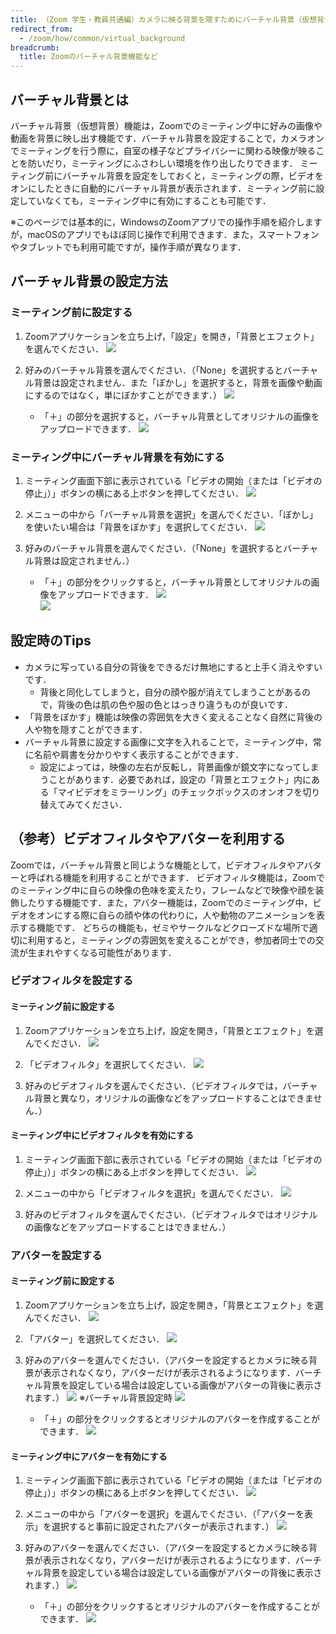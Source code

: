 ```yaml
---
title: （Zoom 学生・教員共通編）カメラに映る背景を隠すためにバーチャル背景（仮想背景）を設定する
redirect_from:
  - /zoom/how/common/virtual_background
breadcrumb:
  title: Zoomのバーチャル背景機能など
---
```


## バーチャル背景とは

バーチャル背景（仮想背景）機能は，Zoomでのミーティング中に好みの画像や動画を背景に映し出す機能です．バーチャル背景を設定することで，カメラオンでミーティングを行う際に，自室の様子などプライバシーに関わる映像が映ることを防いだり，ミーティングにふさわしい環境を作り出したりできます．
ミーティング前にバーチャル背景を設定をしておくと，ミーティングの際，ビデオをオンにしたときに自動的にバーチャル背景が表示されます．ミーティング前に設定していなくても，ミーティング中に有効にすることも可能です．

※このページでは基本的に，WindowsのZoomアプリでの操作手順を紹介しますが，macOSのアプリでもほぼ同じ操作で利用できます．また，スマートフォンやタブレットでも利用可能ですが，操作手順が異なります．

## バーチャル背景の設定方法

### ミーティング前に設定する

1. Zoomアプリケーションを立ち上げ，「設定」を開き，「背景とエフェクト」を選んでください．
  ![](images/open_settings.png)

2. 好みのバーチャル背景を選んでください．（「None」を選択するとバーチャル背景は設定されません．また「ぼかし」を選択すると，背景を画像や動画にするのではなく，単にぼかすことができます．）
  ![](images/open_settings_of_virtual_screen.png)

   * 「＋」の部分を選択すると，バーチャル背景としてオリジナルの画像をアップロードできます．
     ![](images/add_virtual_screen.png)

### ミーティング中にバーチャル背景を有効にする

1. ミーティング画面下部に表示されている「ビデオの開始（または「ビデオの停止」）」ボタンの横にある上ボタンを押してください．
  ![](images/open_settings_of_video.png)

2. メニューの中から「バーチャル背景を選択」を選んでください．「ぼかし」を使いたい場合は「背景をぼかす」を選択してください．
  ![](images/select_settings_of_virtual_screen.png)

3. 好みのバーチャル背景を選んでください．（「None」を選択するとバーチャル背景は設定されません．）
   * 「＋」の部分をクリックすると，バーチャル背景としてオリジナルの画像をアップロードできます．
     ![](images/open_settings_of_virtual_screen.png)
      <br/>
     ![](images/add_virtual_screen.png)

## 設定時のTips

* カメラに写っている自分の背後をできるだけ無地にすると上手く消えやすいです．
    * 背後と同化してしまうと，自分の顔や服が消えてしまうことがあるので，背後の色は肌の色や服の色とはっきり違うものが良いです．
* 「背景をぼかす」機能は映像の雰囲気を大きく変えることなく自然に背後の人や物を隠すことができます．
* バーチャル背景に設定する画像に文字を入れることで，ミーティング中，常に名前や肩書を分かりやすく表示することができます．
    * 設定によっては，映像の左右が反転し，背景画像が鏡文字になってしまうことがあります．必要であれば，設定の「背景とエフェクト」内にある「マイビデオをミラーリング」のチェックボックスのオンオフを切り替えてみてください．

## （参考）ビデオフィルタやアバターを利用する

Zoomでは，バーチャル背景と同じような機能として，ビデオフィルタやアバターと呼ばれる機能を利用することができます．
ビデオフィルタ機能は，Zoomでのミーティング中に自らの映像の色味を変えたり，フレームなどで映像や顔を装飾したりする機能です．また，アバター機能は，Zoomでのミーティング中，ビデオをオンにする際に自らの顔や体の代わりに，人や動物のアニメーションを表示する機能です．
どちらの機能も，ゼミやサークルなどクローズドな場所で適切に利用すると，ミーティングの雰囲気を変えることができ，参加者同士での交流が生まれやすくなる可能性があります．

### ビデオフィルタを設定する

#### ミーティング前に設定する

1. Zoomアプリケーションを立ち上げ，設定を開き，「背景とエフェクト」を選んでください．
  ![](images/open_settings.png)

2. 「ビデオフィルタ」を選択してください．
  ![](images/open_settings_of_video_filter.png)

3. 好みのビデオフィルタを選んでください．（ビデオフィルタでは，バーチャル背景と異なり，オリジナルの画像などをアップロードすることはできません．）

#### ミーティング中にビデオフィルタを有効にする

1. ミーティング画面下部に表示されている「ビデオの開始（または「ビデオの停止」）」ボタンの横にある上ボタンを押してください．
  ![](images/open_settings_of_video.png)

2. メニューの中から「ビデオフィルタを選択」を選んでください．
  ![](images/select_settings_of_video_filter.png)

3. 好みのビデオフィルタを選んでください．（ビデオフィルタではオリジナルの画像などをアップロードすることはできません．）

### アバターを設定する

#### ミーティング前に設定する

1. Zoomアプリケーションを立ち上げ，設定を開き，「背景とエフェクト」を選んでください．
  ![](images/open_settings.png)

2. 「アバター」を選択してください．
  ![](images/open_settings_of_avatar.png)

3. 好みのアバターを選んでください．（アバターを設定するとカメラに映る背景が表示されなくなり，アバターだけが表示されるようになります．バーチャル背景を設定している場合は設定している画像がアバターの背後に表示されます．）
  ![](images/select_avatar.png)
  ※バーチャル背景設定時
    ![](images/avatar_with_virtual_screen.png)

   * 「＋」の部分をクリックするとオリジナルのアバターを作成することができます．
    ![](images/add_original_avatar.png)

#### ミーティング中にアバターを有効にする

1. ミーティング画面下部に表示されている「ビデオの開始（または「ビデオの停止」）」ボタンの横にある上ボタンを押してください．
  ![](images/open_settings_of_video.png)

2. メニューの中から「アバターを選択」を選んでください．（「アバターを表示」を選択すると事前に設定されたアバターが表示されます．）
  ![](images/select_settings_of_avatar.png)

3. 好みのアバターを選んでください．（アバターを設定するとカメラに映る背景が表示されなくなり，アバターだけが表示されるようになります．バーチャル背景を設定している場合は設定している画像がアバターの背後に表示されます．）
  ![](images/select_avatar.png)

   * 「＋」の部分をクリックするとオリジナルのアバターを作成することができます．
  ![](images/add_original_avatar.png)
